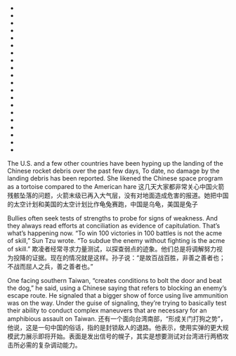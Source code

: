 *
*
*
*
*
*
*
*
*
*
*
*
*
*
*
*
*
*
*
*

The U.S. and a few other countries have been hyping up the landing of the Chinese rocket debris over the past few days, To date, no damage by the landing debris has been reported. She likened the Chinese space program as a tortoise compared to the American hare
这几天大家都非常关心中国火箭残骸坠落的问题，火箭末级已再入大气层，没有对地面造成危害的报道。她把中国的太空计划和美国的太空计划比作龟兔赛跑，中国是乌龟，美国是兔子

Bullies often seek tests of strengths to probe for signs of weakness. And they always read efforts at conciliation as evidence of capitulation. That’s what’s happening now. “To win 100 victories in 100 battles is not the acme of skill,” Sun Tzu wrote. “To subdue the enemy without fighting is the acme of skill.”
欺凌者经常寻求力量测试，以探查弱点的迹象。他们总是将调解努力视为投降的证据。现在的情况就是这样。孙子说：“是故百战百胜，非善之善者也；不战而屈人之兵，善之善者也。”

One facing southern Taiwan, “creates conditions to bolt the door and beat the dog,” he said, using a Chinese saying that refers to blocking an enemy’s escape route. He signaled that a bigger show of force using live ammunition was on the way. Under the guise of signaling, they’re trying to basically test their ability to conduct complex maneuvers that are necessary for an amphibious assault on Taiwan.
还有一个面向台湾南部，“形成关门打狗之势”，他说，这是一句中国的俗话，指的是封锁敌人的退路。他表示，使用实弹的更大规模武力展示即将开始。表面是发出信号的幌子，其实是想要测试对台湾进行两栖攻击所必需的复杂调动能力。

